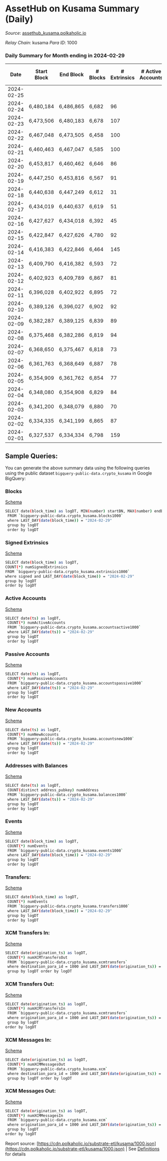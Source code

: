 # AssetHub on Kusama Summary (Daily)

_Source_: [assethub_kusama.polkaholic.io](https://assethub_kusama.polkaholic.io)

*Relay Chain*: kusama
*Para ID*: 1000



### Daily Summary for Month ending in 2024-02-29


| Date    | Start Block | End Block | # Blocks | # Extrinsics | # Active Accounts | # Passive Accounts | # New Accounts | # Addresses | # Events  | # Transfers ($USD) | # XCM Transfers In ($USD) | # XCM Transfers Out ($USD) | # XCM In | # XCM Out | Issues |
|---------|-------------|-----------|----------|--------------|-------------------|--------------------|----------------|-------------|-----------|--------------------|---------------------------|----------------------------|----------|-----------|--------|
| 2024-02-25 |  |  |  |  |  |  |  |  |  |   |   |   |  |  |  |
| 2024-02-24 | 6,480,184 | 6,486,865 | 6,682 | 96 |  |  |  | 65,030 | 15,900 | 1,802  |   |   |  |  |  |
| 2024-02-23 | 6,473,506 | 6,480,183 | 6,678 | 107 |  |  |  | 65,021 | 15,725 | 1,665  |   |   |  |  |  |
| 2024-02-22 | 6,467,048 | 6,473,505 | 6,458 | 100 |  |  |  | 65,017 | 15,203 | 1,581  |   |   |  |  |  |
| 2024-02-21 | 6,460,463 | 6,467,047 | 6,585 | 100 |  |  |  | 65,010 | 16,017 | 2,014  |   |   |  |  |  |
| 2024-02-20 | 6,453,817 | 6,460,462 | 6,646 | 86 |  |  |  | 65,001 | 15,584 | 1,682  |   |   |  |  |  |
| 2024-02-19 | 6,447,250 | 6,453,816 | 6,567 | 91 |  |  |  | 64,994 | 15,556 | 1,651  |   |   |  |  |  |
| 2024-02-18 | 6,440,638 | 6,447,249 | 6,612 | 31 |  |  |  | 64,993 | 14,169 | 664  |   |   |  |  |  |
| 2024-02-17 | 6,434,019 | 6,440,637 | 6,619 | 51 |  |  |  | 64,987 | 14,487 | 865  |   |   |  |  |  |
| 2024-02-16 | 6,427,627 | 6,434,018 | 6,392 | 45 |  |  |  | 64,980 | 14,209 | 1,096  |   |   |  |  |  |
| 2024-02-15 | 6,422,847 | 6,427,626 | 4,780 | 92 |  |  |  | 64,975 | 11,758 | 1,465  |   |   |  |  |  |
| 2024-02-14 | 6,416,383 | 6,422,846 | 6,464 | 145 |  |  |  | 64,966 | 16,285 | 2,347  |   |   |  |  |  |
| 2024-02-13 | 6,409,790 | 6,416,382 | 6,593 | 72 |  |  |  | 64,954 | 14,998 | 1,280 (-) |   |   |  |  |  |
| 2024-02-12 | 6,402,923 | 6,409,789 | 6,867 | 81 |  |  |  | 64,951 | 15,934 | 1,579 (-) |   |   |  |  |  |
| 2024-02-11 | 6,396,028 | 6,402,922 | 6,895 | 72 |  |  |  | 64,947 | 15,832 | 1,304 ($0.02) |   |   |  |  |  |
| 2024-02-10 | 6,389,126 | 6,396,027 | 6,902 | 92 |  |  |  | 64,943 | 16,301 | 1,839  |   |   |  |  |  |
| 2024-02-09 | 6,382,287 | 6,389,125 | 6,839 | 89 |  |  |  | 64,929 | 16,270 | 1,791  |   |   |  |  |  |
| 2024-02-08 | 6,375,468 | 6,382,286 | 6,819 | 94 |  |  |  | 64,925 | 15,950 | 1,680 (-) |   |   |  |  |  |
| 2024-02-07 | 6,368,650 | 6,375,467 | 6,818 | 73 |  |  |  | 64,911 | 15,619 | 1,341  |   |   |  |  |  |
| 2024-02-06 | 6,361,763 | 6,368,649 | 6,887 | 78 |  |  |  | 64,908 | 16,101 | 1,800  |   |   |  |  |  |
| 2024-02-05 | 6,354,909 | 6,361,762 | 6,854 | 77 |  |  |  | 64,901 | 16,168 | 1,704  | 21 ($6,603.51) | 9  |  |  |  |
| 2024-02-04 | 6,348,080 | 6,354,908 | 6,829 | 84 |  |  |  | 64,893 | 15,914 | 1,718 ($0.59) | 12 ($1,684.05) | 22 ($132.64) |  |  |  |
| 2024-02-03 | 6,341,200 | 6,348,079 | 6,880 | 70 |  |  |  | 64,884 | 15,685 | 1,479 ($75.52) | 14 ($1,403.92) | 11 ($1,534.11) |  |  |  |
| 2024-02-02 | 6,334,335 | 6,341,199 | 6,865 | 87 |  |  |  | 64,876 | 16,259 | 1,899 ($13.17) | 17 ($1,826.59) | 22 ($29,415.61) |  | 2 |  |
| 2024-02-01 | 6,327,537 | 6,334,334 | 6,798 | 159 |  |  |  | 64,867 | 17,490 | 2,914 ($12.72) | 25 ($3,242.44) | 24 ($3,449.96) | 20 | 18 |  |

## Sample Queries:
You can generate the above summary data using the following queries using the public dataset `bigquery-public-data.crypto_kusama` in Google BigQuery:


### Blocks 

[Schema](https://github.com/colorfulnotion/substrate-etl/blob/main/schema/blocks.json)

```bash
SELECT date(block_time) as logDT, MIN(number) startBN, MAX(number) endBN, COUNT(*) numBlocks 
 FROM `bigquery-public-data.crypto_kusama.blocks1000`  
 where LAST_DAY(date(block_time)) = "2024-02-29" 
 group by logDT 
 order by logDT
```

### Signed Extrinsics 

[Schema](https://github.com/colorfulnotion/substrate-etl/blob/main/schema/extrinsics.json)

```bash
SELECT date(block_time) as logDT, 
COUNT(*) numSignedExtrinsics 
FROM `bigquery-public-data.crypto_kusama.extrinsics1000`  
where signed and LAST_DAY(date(block_time)) = "2024-02-29" 
group by logDT 
order by logDT
```

### Active Accounts 

[Schema](https://github.com/colorfulnotion/substrate-etl/blob/main/schema/accountsactive.json)

```bash
SELECT date(ts) as logDT, 
 COUNT(*) numActiveAccounts 
 FROM `bigquery-public-data.crypto_kusama.accountsactive1000` 
 where LAST_DAY(date(ts)) = "2024-02-29" 
 group by logDT 
 order by logDT
```

### Passive Accounts 

[Schema](https://github.com/colorfulnotion/substrate-etl/blob/main/schema/accountspassive.json)

```bash
SELECT date(ts) as logDT, 
 COUNT(*) numPassiveAccounts 
 FROM `bigquery-public-data.crypto_kusama.accountspassive1000` 
 where LAST_DAY(date(ts)) = "2024-02-29" 
 group by logDT 
 order by logDT
```

### New Accounts 

[Schema](https://github.com/colorfulnotion/substrate-etl/blob/main/schema/accountsnew.json)

```bash
SELECT date(ts) as logDT, 
 COUNT(*) numNewAccounts 
 FROM `bigquery-public-data.crypto_kusama.accountsnew1000` 
 where LAST_DAY(date(ts)) = "2024-02-29" 
 group by logDT
 order by logDT
```

### Addresses with Balances 

[Schema](https://github.com/colorfulnotion/substrate-etl/blob/main/schema/balances.json)

```bash
SELECT date(ts) as logDT,
 COUNT(distinct address_pubkey) numAddress 
 FROM `bigquery-public-data.crypto_kusama.balances1000` 
 where LAST_DAY(date(ts)) = "2024-02-29" 
 group by logDT 
 order by logDT
```

### Events 

[Schema](https://github.com/colorfulnotion/substrate-etl/blob/main/schema/events.json)

```bash
SELECT date(block_time) as logDT, 
 COUNT(*) numEvents 
 FROM `bigquery-public-data.crypto_kusama.events1000` 
 where LAST_DAY(date(block_time)) = "2024-02-29" 
 group by logDT 
 order by logDT
```

### Transfers:

[Schema](https://github.com/colorfulnotion/substrate-etl/blob/main/schema/transfers.json)

```bash
SELECT date(block_time) as logDT, 
 COUNT(*) numEvents 
 FROM `bigquery-public-data.crypto_kusama.transfers1000` 
 where LAST_DAY(date(block_time)) = "2024-02-29" 
 group by logDT 
 order by logDT
```

### XCM Transfers In: 

[Schema](https://github.com/colorfulnotion/substrate-etl/blob/main/schema/xcmtransfers.json)

```bash
SELECT date(origination_ts) as logDT, 
 COUNT(*) numXCMTransfersOut 
 FROM `bigquery-public-data.crypto_kusama.xcmtransfers` 
 where destination_para_id = 1000 and LAST_DAY(date(origination_ts)) = "2024-02-29" 
 group by logDT order by logDT
```

### XCM Transfers Out: 

[Schema](https://github.com/colorfulnotion/substrate-etl/blob/main/schema/xcmtransfers.json)

```bash
SELECT date(origination_ts) as logDT, 
 COUNT(*) numXCMTransfersIn 
 FROM `bigquery-public-data.crypto_kusama.xcmtransfers` 
 where origination_para_id = 1000 and LAST_DAY(date(origination_ts)) = "2024-02-29" 
 group by logDT 
order by logDT
```

### XCM Messages In: 

[Schema](https://github.com/colorfulnotion/substrate-etl/blob/main/schema/xcm.json)

```bash
SELECT date(origination_ts) as logDT, 
 COUNT(*) numXCMMessagesOut 
 FROM `bigquery-public-data.crypto_kusama.xcm` 
 where destination_para_id = 1000 and LAST_DAY(date(origination_ts)) = "2024-02-29" 
 group by logDT order by logDT
```

### XCM Messages Out: 

[Schema](https://github.com/colorfulnotion/substrate-etl/blob/main/schema/xcm.json)

```bash
SELECT date(origination_ts) as logDT, 
 COUNT(*) numXCMMessagesIn 
 FROM `bigquery-public-data.crypto_kusama.xcm` 
 where origination_para_id = 1000 and LAST_DAY(date(origination_ts)) = "2024-02-29" 
 group by logDT 
order by logDT
```


Report source: [https://cdn.polkaholic.io/substrate-etl/kusama/1000.json](https://cdn.polkaholic.io/substrate-etl/kusama/1000.json) | See [Definitions](/DEFINITIONS.md) for details
